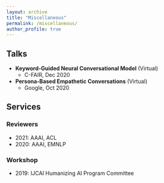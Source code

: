 ```yaml
---
layout: archive
title: "Miscellaneous"
permalink: /miscellaneous/
author_profile: true
---
```

## Talks
- **Keyword-Guided Neural Conversational Model** (Virtual)
  - C-FAIR, Dec 2020
- **Persona-Based Empathetic Conversations** (Virtual)
  - Google, Oct 2020

## Services
### Reviewers
- 2021: AAAI, ACL
- 2020: AAAI, EMNLP

### Workshop
- 2019: IJCAI Humanizing AI Program Committee
